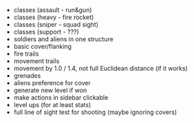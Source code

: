 * classes (assault - run&gun)
* classes (heavy - fire rocket)
* classes (sniper - squad sight)
* classes (support - ???)
* soldiers and aliens in one structure
* basic cover/flanking
* fire trails
* movement trails
* movement by 1.0 / 1.4, not full Euclidean distance (if it works)
* grenades
* aliens preference for cover
* generate new level if won
* make actions in sidebar clickable
* level ups (for at least stats)
* full line of sight test for shooting (maybe ignoring covers)
